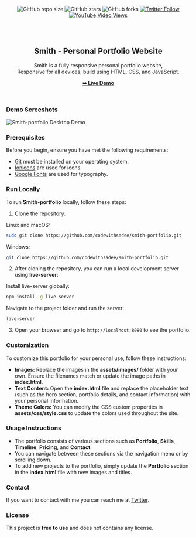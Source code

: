 <div align="center">
  
  ![GitHub repo size](https://img.shields.io/github/repo-size/codewithsadee/smith-portfolio)
  ![GitHub stars](https://img.shields.io/github/stars/codewithsadee/smith-portfolio?style=social)
  ![GitHub forks](https://img.shields.io/github/forks/codewithsadee/smith-portfolio?style=social)
  [![Twitter Follow](https://img.shields.io/twitter/follow/codewithsadee_?style=social)](https://twitter.com/intent/follow?screen_name=codewithsadee_)
  [![YouTube Video Views](https://img.shields.io/youtube/views/BbCLWdF3Bnc?style=social)](https://youtu.be/BbCLWdF3Bnc)

  <br />
  <br />

  <h2 align="center">Smith - Personal Portfolio Website</h2>

  Smith is a fully responsive personal portfolio website, <br />Responsive for all devices, build using HTML, CSS, and JavaScript.

  <a href="https://codewithsadee.github.io/smith-portfolio/"><strong>➥ Live Demo</strong></a>

</div>

<br />

### Demo Screeshots

![Smith-portfolio Desktop Demo](./readme-images/desktop.png "Desktop Demo")

### Prerequisites

Before you begin, ensure you have met the following requirements:

- [Git](https://git-scm.com/downloads "Download Git") must be installed on your operating system.
- [Ionicons](https://ionicons.com/) are used for icons.
- [Google Fonts](https://fonts.google.com/) are used for typography.

### Run Locally

To run **Smith-portfolio** locally, follow these steps:

1. Clone the repository:

Linux and macOS:
```bash
sudo git clone https://github.com/codewithsadee/smith-portfolio.git
```

Windows:
```bash
git clone https://github.com/codewithsadee/smith-portfolio.git
```
2. After cloning the repository, you can run a local development server using **live-server**:

Install live-server globally:
```bash
npm install -g live-server
```

Navigate to the project folder and run the server:
```bash
live-server
```

3. Open your browser and go to ```http://localhost:8080``` to see the portfolio. 

### Customization

To customize this portfolio for your personal use, follow these instructions:

- **Images:** Replace the images in the **assets/images/** folder with your own. Ensure the filenames match or update the image paths in **index.html**.
- **Text Content:** Open the **index.html** file and replace the placeholder text (such as the hero section, portfolio details, and contact information) with your personal information.
- **Theme Colors:** You can modify the CSS custom properties in **assets/css/style.css** to update the colors used throughout the site.

### Usage Instructions

- The portfolio consists of various sections such as **Portfolio**, **Skills**, **Timeline**, **Pricing**, and **Contact**.
- You can navigate between these sections via the navigation menu or by scrolling down.
- To add new projects to the portfolio, simply update the **Portfolio** section in the **index.html** file with new images and titles.

### Contact

If you want to contact with me you can reach me at [Twitter](https://www.twitter.com/codewithsadee).

### License

This project is **free to use** and does not contains any license.
